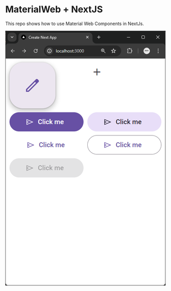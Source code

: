 # MaterialWeb + NextJS

This repo shows how to use Material Web Components in NextJs.

![Screenshot](.github/image.png)